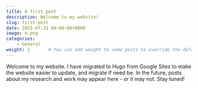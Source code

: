 ```yaml
---
title: A first post
description: Welcome to my website!
slug: first-post
date: 2025-07-31 00:00:00+0000
image: m.png
categories:
    - General
weight: 1       # You can add weight to some posts to override the default sorting (date descending)
---
```


Welcome to my website. I have migrated to Hugo from Google Sites to make the website easier to update, and migrate if need be. In the future, posts about my research and work may appear here - or it may not. Stay tuned!
